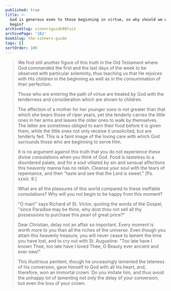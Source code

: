 ```yaml
---
published: true
title: >-
  God is generous even to those beginning in virtue, so why should we wait to
  begin?
archiveSlug: sinnersguide00luis
archivePage: '162'
bookSlug: the-sinners-guide
tags: []
sortOrder: 100
---
```


> We find still another figure of this truth in the Old Testament where God commanded the first and the last days of the week to be observed with particular solemnity, thus teaching us that He rejoices with His children in the beginning as well as in the consummation of their perfection.
> 
> Those who are entering the path of virtue are treated by God with the tenderness and consideration which are shown to children.
> 
> The affection of a mother for her younger sons is not greater than that which she bears those of riper years, yet she tenderly carries the little ones in her arms and leaves the older ones to walk by themselves. The latter are sometimes obliged to earn their food before it is given them, while the little ones not only receive it unsolicited, but are tenderly fed. This is a faint image of the loving care with which God surrounds those who are beginning to serve Him.
> 
> It is no argument against this truth that you do not experience these divine consolations when you think of God. Food is tasteless to a disordered palate, and for a soul vitiated by sin and sensual affections this heavenly manna has no relish. Cleanse your soul with the tears of repentance, and then "taste and see that the Lord is sweet." [Ps. xxxiii. 9.]
> 
> What are all the pleasures of this world compared to these ineffable consolations? Why will you not begin to be happy from this moment?
> 
> "O man!" says Richard of St. Victor, quoting the words of the Gospel, "since Paradise may be thine, why dost thou not sell all thy possessions to purchase this pearl of great price?"
> 
> Dear Christian, delay not an affair so important. Every moment is worth more to you than all the riches of the universe. Even though you attain this heavenly treasure, you will never cease to lament the time you have lost, and to cry out with St. Augustine: "Too late have I known Thee, too late have I loved Thee, O Beauty ever ancient and ever new!"
> 
> This illustrious penitent, though he unceasingly lamented the lateness of his conversion, gave himself to God with all his heart, and, therefore, won an immortal crown. Do you imitate him, and thus avoid the unhappy lot of lamenting not only the delay of your conversion, but even the loss of your crown.


